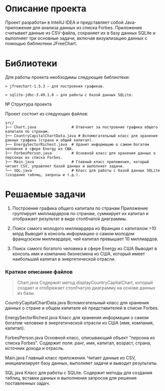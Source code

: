 
# Описание проекта

Проект разработан в IntelliJ IDEA и представляет собой Java-приложение для анализа данных из списка Forbes. Приложение считывает данные из CSV-файла, сохраняет их в базу данных SQLite и выполняет три основные задачи, включая визуализацию данных с помощью библиотеки JFreeChart.

# Библиотеки

Для работы проекта необходимы следующие библиотеки:
```
> jfreechart-1.5.3 — для построения графиков.

> sqlite-jdbc-3.49.1.0 — для работы с базой данных SQLite.
```
№ Структура проекта

Проект состоит из следующих файлов:
```
src/
├── Chart.java                # Отвечает за построение графика общего капитала по странам.
├── CountryCapitalChartData.java # Вспомогательный класс для хранения данных графика (страна и общий капитал).
├── EnergySectorRichest.java  # Хранит информацию о самом богатом человеке в сфере Energy из США.
├── ForbesPerson.java         # Основной класс для хранения данных о персонах из списка Forbes.
├── Main.java                 # Главный класс приложения, который читает CSV, управляет базой данных и выполняет задачи.
└── SQL.java                  # Класс для работы с базой данных SQLite (создание таблиц, запросы и т.д.).
```
# Решаемые задачи

1. Построение графика общего капитала по странам
Приложение группирует миллиардеров по странам, суммирует их капитал и отображает результат в виде столбчатой диаграммы.

2. Поиск самого молодого миллиардера из Франции с капиталом >10 млрд
Выводит в консоль информацию о самом молодом французском миллиардере, чей капитал превышает 10 миллиардов.

3. Поиск самого богатого человека в сфере Energy из США
Выводит в консоль имя и компанию бизнесмена из США, который имеет наибольший капитал в энергетической отрасли.

### Краткое описание файлов

> Chart.java
Содержит метод displayCountryCapitalChart, который создает и отображает столбчатую диаграмму на основе данных из базы.

CountryCapitalChartData.java
Вспомогательный класс для хранения данных о стране и общем капитале её представителей в списке Forbes.

EnergySectorRichest.java
Класс для хранения информации о самом богатом человеке в энергетической отрасли из США (имя, компания, капитал).

ForbesPerson.java
Основной класс, описывающий объект "персона из списка Forbes". Содержит поля: ранг, имя, капитал, возраст, страна, источник дохода и отрасль.

Main.java
Главный класс приложения. Читает данные из CSV, инициализирует базу данных, выполняет задачи и выводит результаты.

SQL.java
Класс для работы с SQLite. Содержит методы для создания таблиц, вставки данных и выполнения запросов для решения поставленных задач.
